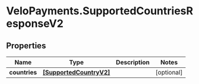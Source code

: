 # VeloPayments.SupportedCountriesResponseV2

## Properties

Name | Type | Description | Notes
------------ | ------------- | ------------- | -------------
**countries** | [**[SupportedCountryV2]**](SupportedCountryV2.md) |  | [optional] 


